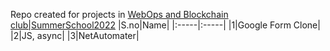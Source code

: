 ﻿Repo created for projects in [WebOps and Blockchain club|SummerSchool2022](https://github.com/WebOps-and-Blockchain-Club/Summer-School-2022)
|S.no|Name|
|:-----|:-----|
|1|Google Form Clone|
|2|JS, async|
|3|NetAutomater|
